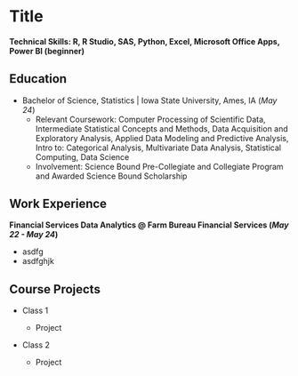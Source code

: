 # Title

#### Technical Skills: R, R Studio, SAS, Python, Excel, Microsoft Office Apps, Power BI (beginner)

## Education
- Bachelor of Science, Statistics | Iowa State University, Ames, IA (_May 24_)
  -  Relevant Coursework: Computer Processing of Scientific Data, Intermediate Statistical Concepts and Methods, Data Acquisition and Exploratory Analysis, Applied Data Modeling and Predictive Analysis, Intro to: Categorical Analysis, Multivariate Data Analysis, Statistical Computing, Data Science
  -  Involvement: Science Bound Pre-Collegiate and Collegiate Program and Awarded Science Bound Scholarship

## Work Experience
**Financial Services Data Analytics @ Farm Bureau Financial Services  (_May 22 - May 24_)**
- asdfg
- asdfghjk

## Course Projects
- Class 1
  - Project
 
- Class 2
  - Project
